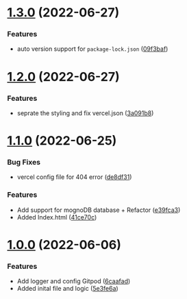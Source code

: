 # [1.3.0](https://github.com/Pradumnasaraf/open-API/compare/v1.2.0...v1.3.0) (2022-06-27)

### Features

- auto version support for `package-lock.json` ([09f3baf](https://github.com/Pradumnasaraf/open-API/commit/09f3baffa091a23a63f270c29b6df56a774e05cc))

# [1.2.0](https://github.com/Pradumnasaraf/open-API/compare/v1.1.0...v1.2.0) (2022-06-27)

### Features

- seprate the styling and fix vercel.json ([3a091b8](https://github.com/Pradumnasaraf/open-API/commit/3a091b86c2c1073c4345c087ded0a8d79240eca0))

# [1.1.0](https://github.com/Pradumnasaraf/open-API/compare/v1.0.0...v1.1.0) (2022-06-25)

### Bug Fixes

- vercel config file for 404 error ([de8df31](https://github.com/Pradumnasaraf/open-API/commit/de8df3109711dc56fdf88d39fcf4e1ccd8bbe396))

### Features

- Add support for mognoDB database + Refactor ([e39fca3](https://github.com/Pradumnasaraf/open-API/commit/e39fca300bf535b8df574907345b29a568b822dc))
- Added Index.html ([41ce70c](https://github.com/Pradumnasaraf/open-API/commit/41ce70c740852f2fa7a24e3a20f018ea17aa4bda))

# [1.0.0](https://github.com/Pradumnasaraf/open-API/compare/5e3fe6ad2c64e4f18942afa1f1853024f1f430d6...v1.0.0) (2022-06-06)

### Features

- Add logger and config Gitpod ([6caafad](https://github.com/Pradumnasaraf/open-API/commit/6caafad3a69ab92355d007d46416de713cf5dd07))
- Added inital file and logic ([5e3fe6a](https://github.com/Pradumnasaraf/open-API/commit/5e3fe6ad2c64e4f18942afa1f1853024f1f430d6))
